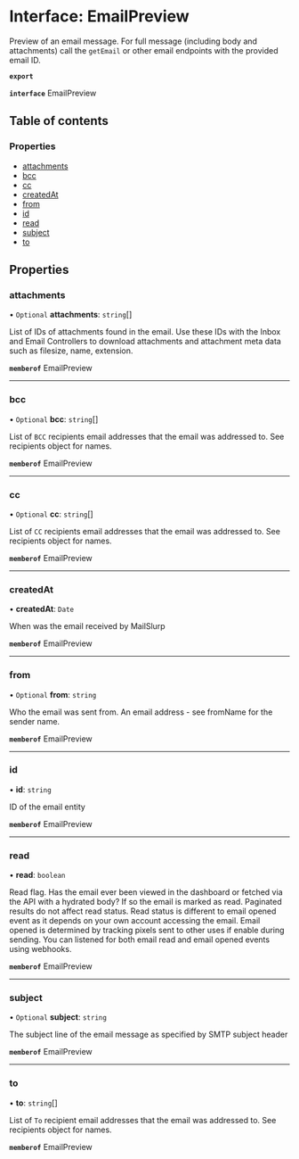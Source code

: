 # Interface: EmailPreview

Preview of an email message. For full message (including body and attachments) call the `getEmail` or other email endpoints with the provided email ID.

**`export`**

**`interface`** EmailPreview

## Table of contents

### Properties

- [attachments](EmailPreview.md#attachments)
- [bcc](EmailPreview.md#bcc)
- [cc](EmailPreview.md#cc)
- [createdAt](EmailPreview.md#createdat)
- [from](EmailPreview.md#from)
- [id](EmailPreview.md#id)
- [read](EmailPreview.md#read)
- [subject](EmailPreview.md#subject)
- [to](EmailPreview.md#to)

## Properties

### <a id="attachments" name="attachments"></a> attachments

• `Optional` **attachments**: `string`[]

List of IDs of attachments found in the email. Use these IDs with the Inbox and Email Controllers to download attachments and attachment meta data such as filesize, name, extension.

**`memberof`** EmailPreview

___

### <a id="bcc" name="bcc"></a> bcc

• `Optional` **bcc**: `string`[]

List of `BCC` recipients email addresses that the email was addressed to. See recipients object for names.

**`memberof`** EmailPreview

___

### <a id="cc" name="cc"></a> cc

• `Optional` **cc**: `string`[]

List of `CC` recipients email addresses that the email was addressed to. See recipients object for names.

**`memberof`** EmailPreview

___

### <a id="createdat" name="createdat"></a> createdAt

• **createdAt**: `Date`

When was the email received by MailSlurp

**`memberof`** EmailPreview

___

### <a id="from" name="from"></a> from

• `Optional` **from**: `string`

Who the email was sent from. An email address - see fromName for the sender name.

**`memberof`** EmailPreview

___

### <a id="id" name="id"></a> id

• **id**: `string`

ID of the email entity

**`memberof`** EmailPreview

___

### <a id="read" name="read"></a> read

• **read**: `boolean`

Read flag. Has the email ever been viewed in the dashboard or fetched via the API with a hydrated body? If so the email is marked as read. Paginated results do not affect read status. Read status is different to email opened event as it depends on your own account accessing the email. Email opened is determined by tracking pixels sent to other uses if enable during sending. You can listened for both email read and email opened events using webhooks.

**`memberof`** EmailPreview

___

### <a id="subject" name="subject"></a> subject

• `Optional` **subject**: `string`

The subject line of the email message as specified by SMTP subject header

**`memberof`** EmailPreview

___

### <a id="to" name="to"></a> to

• **to**: `string`[]

List of `To` recipient email addresses that the email was addressed to. See recipients object for names.

**`memberof`** EmailPreview
